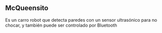 ## McQueensito
Es un carro robot que detecta paredes con un sensor ultrasónico para no chocar, y también puede ser controlado por Bluetooth
